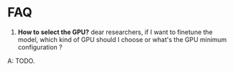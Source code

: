 # FAQ

1. **How to select the GPU?**
dear researchers,
 if I want to finetune the model, which kind of GPU should I choose or what's the GPU minimum configuration ?
 
A: TODO.

